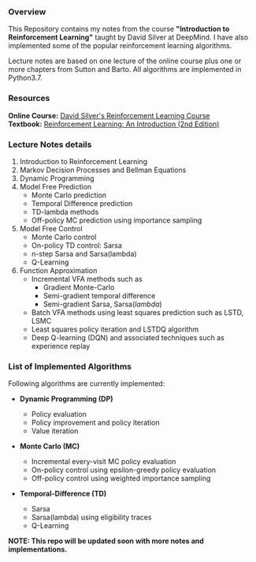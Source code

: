 ### Overview
This Repository contains my notes from the course **"Introduction to Reinforcement Learning"** taught by David Silver at DeepMind. I have also implemented some of the popular reinforcement learning algorithms.<br/>

Lecture notes are based on one lecture of the online course plus one or more chapters from Sutton and Barto. All algorithms are implemented in Python3.7.

### Resources
**Online Course:** [David Silver's Reinforcement Learning Course](https://www.davidsilver.uk/teaching/)<br/>
**Textbook:** [Reinforcement Learning: An Introduction (2nd Edition)](http://incompleteideas.net/book/RLbook2018.pdf)

### Lecture Notes details
1. Introduction to Reinforcement Learning
2. Markov Decision Processes and Bellman Equations
3. Dynamic Programming
4. Model Free Prediction
    - Monte Carlo prediction
    - Temporal Difference prediction
    - TD-lambda methods
    - Off-policy MC prediction using importance sampling
5. Model Free Control
    - Monte Carlo control
    - On-policy TD control: Sarsa
    - n-step Sarsa and Sarsa(lambda)
    - Q-Learning
6. Function Approximation
    - Incremental VFA methods such as
        - Gradient Monte-Carlo 
        - Semi-gradient temporal difference
        - Semi-gradient Sarsa, Sarsa($lambda$)
    - Batch VFA methods using least squares prediction such as LSTD, LSMC
    - Least squares policy iteration and LSTDQ algorithm
    - Deep Q-learning (DQN) and associated techniques such as experience replay

### List of Implemented Algorithms
Following algorithms are currently implemented:

- **Dynamic Programming (DP)**
  - Policy evaluation
  - Policy improvement and policy iteration
  - Value iteration

- **Monte Carlo (MC)**
  - Incremental every-visit MC policy evaluation
  - On-policy control using epsilon-greedy policy evaluation
  - Off-policy control using weighted importance sampling

- **Temporal-Difference (TD)**
  - Sarsa
  - Sarsa(lambda) using eligibility traces
  - Q-Learning
  
**NOTE: This repo will be updated soon with more notes and implementations.**
